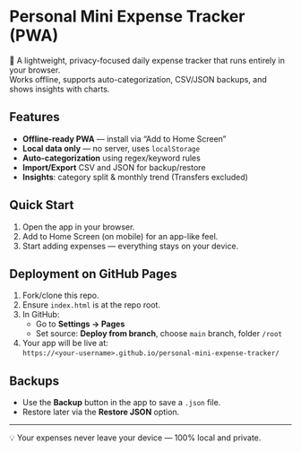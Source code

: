 # Personal Mini Expense Tracker (PWA)

📱 A lightweight, privacy-focused daily expense tracker that runs entirely in your browser.  
Works offline, supports auto-categorization, CSV/JSON backups, and shows insights with charts.

## Features
- **Offline-ready PWA** — install via “Add to Home Screen”
- **Local data only** — no server, uses `localStorage`
- **Auto-categorization** using regex/keyword rules
- **Import/Export** CSV and JSON for backup/restore
- **Insights**: category split & monthly trend (Transfers excluded)

## Quick Start
1. Open the app in your browser.
2. Add to Home Screen (on mobile) for an app-like feel.
3. Start adding expenses — everything stays on your device.

## Deployment on GitHub Pages
1. Fork/clone this repo.
2. Ensure `index.html` is at the repo root.
3. In GitHub:  
   - Go to **Settings → Pages**  
   - Set source: **Deploy from branch**, choose `main` branch, folder `/root`  
4. Your app will be live at:  
   `https://<your-username>.github.io/personal-mini-expense-tracker/`

## Backups
- Use the **Backup** button in the app to save a `.json` file.
- Restore later via the **Restore JSON** option.

---

💡 Your expenses never leave your device — 100% local and private.
